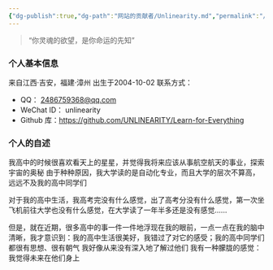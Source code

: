```yaml
---
{"dg-publish":true,"dg-path":"网站的贡献者/Unlinearity.md","permalink":"/网站的贡献者/Unlinearity/","pinned":true,"noteIcon":"","created":"2024-04-19T20:22:30.740+08:00","updated":"2024-04-21T18:44:56.925+08:00"}
---
```


>“你灵魂的欲望，是你命运的先知”
### 个人基本信息
来自江西·吉安，福建·漳州
出生于2004-10-02
联系方式：
- QQ： 2486759368@qq.com  
- WeChat ID： unlinearity
- Github 库：https://github.com/UNLINEARITY/Learn-for-Everything
### 个人的自述
我高中的时候很喜欢看天上的星星，并觉得我将来应该从事航空航天的事业，探索宇宙的奥秘
由于种种原因，我大学读的是自动化专业，而且大学的层次不算高，远远不及我的高中同学们

对于我的高中生活，我高考完没有什么感觉，出了高考分没有什么感觉，第一次坐飞机前往大学也没有什么感觉，在大学读了一年半多还是没有感觉......

但是，就在近期，很多高中的事一件一件地浮现在我的眼前，一点一点在我的脑中清晰，我才意识到：我的高中生活很美好，我错过了对它的感受；我的高中同学们都很有思想、很有朝气
我好像从来没有深入地了解过他们
我有一种朦胧的感觉：我觉得未来在他们身上




